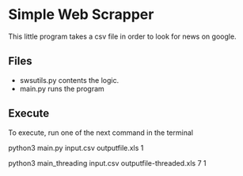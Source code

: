 # Simple Web Scrapper

This little program takes a csv file in order to look for news on google.

## Files

+ swsutils.py contents the logic.
+ main.py runs the program

## Execute

To execute, run one of the next command in the terminal

python3 main.py input.csv outputfile.xls 1

python3 main_threading input.csv outputfile-threaded.xls 7 1

